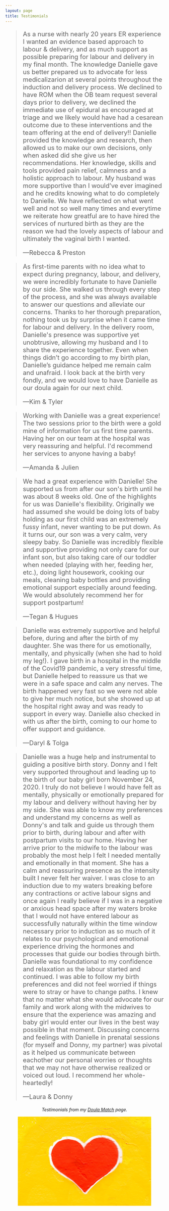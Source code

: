 ```yaml
---
layout: page
title: Testimonials
---
```

<style>

blockquote
{
  font-size: 20px;
}

  </style>
<blockquote cite="https://g.co/kgs/m6QC8BU">
  <p>As a nurse with nearly 20 years ER experience I wanted an evidence based approach to labour & delivery, and as much support as possible preparing for labour and delivery in my final month. The knowledge Danielle gave us better prepared us to advocate for less medicalizarion at several points throughout the induction and delivery process. We declined to have ROM when the OB team request several days prior to delivery, we declined the immediate use of epidural as encouraged at triage and we likely would have had a cesarean outcome due to these interventions and the team offering at the end of delivery!! Danielle provided the knowledge and research, then allowed us to make our own decisions, only when asked did she give us her recommendations. Her knowledge, skills and tools provided pain relief, calmness and  a holistic approach to labour. My husband was more supportive than I would’ve ever imagined and he credits knowing what to do completely to Danielle. We have reflected on what went well and not so well many times and everytime we reiterate how greatful are to have hired the services of nurtured birth as they are the reason we had the lovely aspects of labour and ultimately the vaginal birth I wanted.</p>
  <footer>—Rebecca & Preston</footer>
</blockquote>


<blockquote cite="https://g.co/kgs/ysqZjvw">
  <p>As first-time parents with no idea what to expect during pregnancy, labour, and delivery, we were incredibly fortunate to have Danielle by our side. She walked us through every step of the process, and she was always available to answer our questions and alleviate our concerns. Thanks to her thorough preparation, nothing took us by surprise when it came time for labour and delivery. In the delivery room, Danielle's presence was supportive yet unobtrusive, allowing my husband and I to share the experience together. Even when things didn’t go according to my birth plan, Danielle’s guidance helped me remain calm and unafraid. I look back at the birth very fondly, and we would love to have Danielle as our doula again for our next child.</p>
  <footer>—Kim & Tyler</footer>
</blockquote>

<blockquote>
  <p>Working with Danielle was a great experience! The two sessions prior to the birth were a gold mine of information for us first time parents. Having her on our team at the hospital was very reassuring and helpful. I'd recommend her services to anyone having a baby!</p>
  <footer>—Amanda & Julien</footer>
</blockquote>

<blockquote cite="https://doulamatch.net/testimonial/detail/88761">
  <p>We had a great experience with Danielle! She supported us from after our son's birth until he was about 8 weeks old. One of the highlights for us was Danielle's flexibility. Originally we had assumed she would be doing lots of baby holding as our first child was an extremely fussy infant, never wanting to be put down. As it turns our, our son was a very calm, very sleepy baby. So Danielle was incredibly flexible and supportive providing not only care for our infant son, but also taking care of our toddler when needed (playing with her, feeding her, etc.), doing light housework, cooking our meals, cleaning baby bottles and providing emotional support especially around feeding. We would absolutely recommend her for support postpartum!</p>
  <footer>—Tegan & Hugues</footer>
</blockquote>

<blockquote cite="https://doulamatch.net/testimonial/detail/72342">
  <p>Danielle was extremely supportive and helpful before, during and after the birth of my daughter. She was there for us emotionally, mentally, and physically (when she had to hold my leg!). I gave birth in a hospital in the middle of the Covid19 pandemic, a very stressful time, but Danielle helped to reassure us that we were in a safe space and calm any nerves. The birth happened very fast so we were not able to give her much notice, but she showed up at the hospital right away and was ready to support in every way. Danielle also checked in with us after the birth, coming to our home to offer support and guidance.</p>
  <footer>—Daryl & Tolga</footer>
</blockquote>

<blockquote cite="https://doulamatch.net/testimonial/detail/64975">
  <p>Danielle was  a huge help and instrumental to guiding a positive birth story. Donny and I felt very supported throughout and leading up to the birth of our baby girl born November 24, 2020. I truly do not believe I would have felt as mentally, physically or emotionally prepared for my labour and delivery without having her by my side. She was able to know my preferences and understand my concerns as well as Donny's and talk and guide us through them prior to birth, during labour and after with postpartum visits to our home. Having her arrive prior to the midwife to the labour was probably the most help I felt I needed mentally and emotionally in that moment. She has a calm and  reassuring presence as the intensity built I never felt her waiver. I was close to an induction due to my waters breaking before any contractions or active labour signs and once again I really believe if I was in a negative or anxious head space after my waters broke that I would not have entered labour as successfully naturally within the time window necessary prior to induction as so much of it relates to our psychological and emotional experience driving the hormones and processes that guide our bodies through birth. Danielle was foundational to my confidence and relaxation as the labour started and continued. I was able to follow my birth preferences and did not feel worried if things were to stray or have to change paths. I knew that no matter what she would advocate for our family and work along with the midwives to ensure that the experience was amazing and baby girl would enter  our lives in the best way possible in that moment. Discussing concerns and feelings with Danielle in prenatal sessions (for myself and Donny, my partner) was pivotal as it helped us communicate between eachother our personal worries or thoughts that we may not have otherwise realized or voiced out loud. I recommend her whole-heartedly!</p>
  <footer>—Laura & Donny</footer>
</blockquote>

<p align="center"><i>Testimonials from my <a href="https://doulamatch.net/profile/26409/danielle-mceachern" target="_blank">Doula Match</a> page.</i></p>

<figure>
  <img src="assets/images/unsplash-testimonials.jpg" />
</figure>
